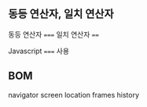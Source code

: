 ## 동등 연산자, 일치 연산자
동등 연산자 `===`
일치 연산자 `==`

Javascript `===` 사용

## BOM
navigator
screen
location
frames
history

